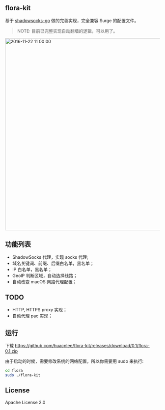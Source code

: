 flora-kit
---------

基于 [shadowsocks-go](https://github.com/shadowsocks/shadowsocks-go) 做的完善实现，完全兼容 Surge 的配置文件。

> NOTE: 目前已完整实现自动翻墙的逻辑，可以用了。

<img width="626" alt="2016-11-22 11 00 00" src="https://cloud.githubusercontent.com/assets/5518/20509326/d9a2ad9a-b0a2-11e6-9b9c-f6a59445b8d9.png">

## 功能列表

- ShadowSocks 代理，实现 socks 代理;
- 域名关键词、前缀、后缀白名单，黑名单；
- IP 白名单，黑名单；
- GeoIP 判断区域，自动选择线路；
- 自动改变 macOS 网路代理配置；

## TODO

- HTTP, HTTPS proxy 实现；
- 自动代理 pac 实现；

## 运行

下载 https://github.com/huacnlee/flora-kit/releases/download/0.1/flora-0.1.zip

由于启动的时候，需要修改系统的网络配置，所以你需要用 sudo 来执行:

```bash
cd flora
sudo ./flora-kit
```

## License

Apache License 2.0
